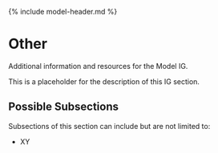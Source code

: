 {% include model-header.md %}


# Other

Additional information and resources for the Model IG.

This is a placeholder for the description of this IG section.

## Possible Subsections
Subsections of this section can include but are not limited to:
- XY